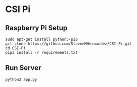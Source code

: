 # CSI Pi

## Raspberry Pi Setup

```
sudo apt-get install python3-pip
git clone https://github.com/StevenMHernandez/CSI-Pi.git
cd CSI-Pi
pip3 install -r requirements.txt
```

## Run Server

```
python3 app.py
```

